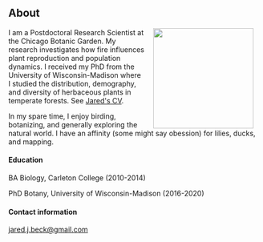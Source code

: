 ## About

<img style="padding: 0 15px; float: right;" src="https://jaredjbeck.github.io/images/IMG_1145.png"  align="right" width="200">

I am a Postdoctoral Research Scientist at the Chicago Botanic Garden. My research investigates how fire influences plant reproduction and population dynamics. I received my PhD from the University of Wisconsin-Madison where I studied the distribution, demography, and diversity of herbaceous plants in temperate forests. See [Jared's CV](/content/beckCv_1November2023.pdf).

In my spare time, I enjoy birding, botanizing, and generally exploring the natural world. I have an affinity (some might say obession) for lilies, ducks, and mapping.

#### Education
BA Biology, Carleton College (2010-2014)

PhD Botany, University of Wisconsin-Madison (2016-2020)

#### Contact information
jared.j.beck@gmail.com
